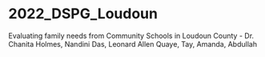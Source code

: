 # 2022_DSPG_Loudoun
 Evaluating family needs from Community Schools in Loudoun County - Dr. Chanita Holmes, Nandini Das, Leonard Allen Quaye, Tay, Amanda, Abdullah
